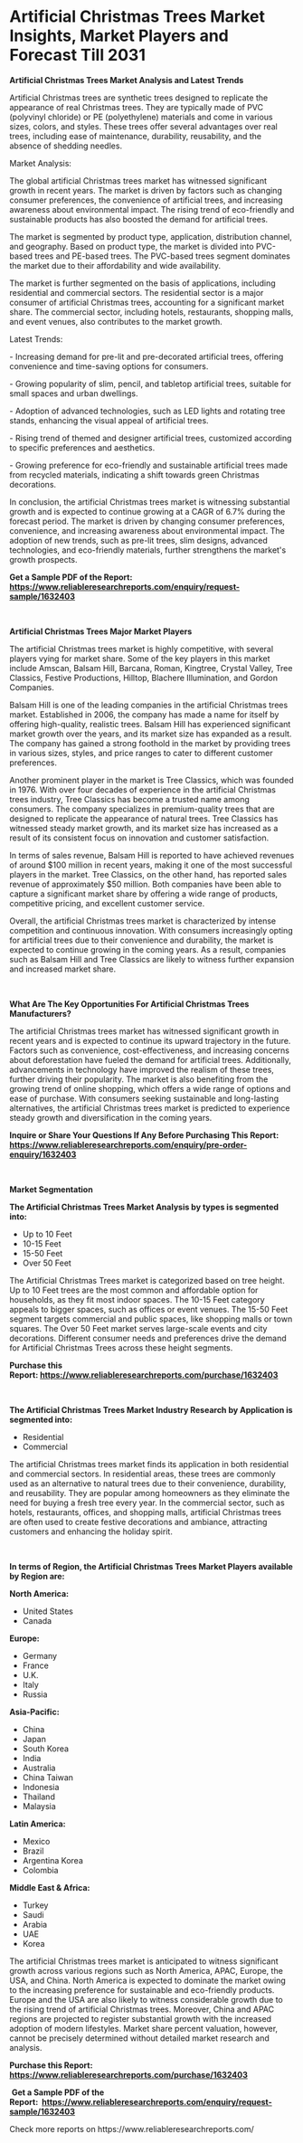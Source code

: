 <p><h1>Artificial Christmas Trees Market Insights, Market Players and Forecast Till 2031</h1></p><p><strong>Artificial Christmas Trees Market Analysis and Latest Trends</strong></p>
<p><p>Artificial Christmas trees are synthetic trees designed to replicate the appearance of real Christmas trees. They are typically made of PVC (polyvinyl chloride) or PE (polyethylene) materials and come in various sizes, colors, and styles. These trees offer several advantages over real trees, including ease of maintenance, durability, reusability, and the absence of shedding needles.</p><p>Market Analysis:</p><p>The global artificial Christmas trees market has witnessed significant growth in recent years. The market is driven by factors such as changing consumer preferences, the convenience of artificial trees, and increasing awareness about environmental impact. The rising trend of eco-friendly and sustainable products has also boosted the demand for artificial trees.</p><p>The market is segmented by product type, application, distribution channel, and geography. Based on product type, the market is divided into PVC-based trees and PE-based trees. The PVC-based trees segment dominates the market due to their affordability and wide availability.</p><p>The market is further segmented on the basis of applications, including residential and commercial sectors. The residential sector is a major consumer of artificial Christmas trees, accounting for a significant market share. The commercial sector, including hotels, restaurants, shopping malls, and event venues, also contributes to the market growth.</p><p>Latest Trends:</p><p>- Increasing demand for pre-lit and pre-decorated artificial trees, offering convenience and time-saving options for consumers.</p><p>- Growing popularity of slim, pencil, and tabletop artificial trees, suitable for small spaces and urban dwellings.</p><p>- Adoption of advanced technologies, such as LED lights and rotating tree stands, enhancing the visual appeal of artificial trees.</p><p>- Rising trend of themed and designer artificial trees, customized according to specific preferences and aesthetics.</p><p>- Growing preference for eco-friendly and sustainable artificial trees made from recycled materials, indicating a shift towards green Christmas decorations.</p><p>In conclusion, the artificial Christmas trees market is witnessing substantial growth and is expected to continue growing at a CAGR of 6.7% during the forecast period. The market is driven by changing consumer preferences, convenience, and increasing awareness about environmental impact. The adoption of new trends, such as pre-lit trees, slim designs, advanced technologies, and eco-friendly materials, further strengthens the market's growth prospects.</p></p>
<p><strong>Get a Sample PDF of the Report:&nbsp; <a href="https://www.reliableresearchreports.com/enquiry/request-sample/1632403">https://www.reliableresearchreports.com/enquiry/request-sample/1632403</a></strong></p>
<p>&nbsp;</p>
<p><strong>Artificial Christmas Trees Major Market Players</strong></p>
<p><p>The artificial Christmas trees market is highly competitive, with several players vying for market share. Some of the key players in this market include Amscan, Balsam Hill, Barcana, Roman, Kingtree, Crystal Valley, Tree Classics, Festive Productions, Hilltop, Blachere Illumination, and Gordon Companies.</p><p>Balsam Hill is one of the leading companies in the artificial Christmas trees market. Established in 2006, the company has made a name for itself by offering high-quality, realistic trees. Balsam Hill has experienced significant market growth over the years, and its market size has expanded as a result. The company has gained a strong foothold in the market by providing trees in various sizes, styles, and price ranges to cater to different customer preferences.</p><p>Another prominent player in the market is Tree Classics, which was founded in 1976. With over four decades of experience in the artificial Christmas trees industry, Tree Classics has become a trusted name among consumers. The company specializes in premium-quality trees that are designed to replicate the appearance of natural trees. Tree Classics has witnessed steady market growth, and its market size has increased as a result of its consistent focus on innovation and customer satisfaction.</p><p>In terms of sales revenue, Balsam Hill is reported to have achieved revenues of around $100 million in recent years, making it one of the most successful players in the market. Tree Classics, on the other hand, has reported sales revenue of approximately $50 million. Both companies have been able to capture a significant market share by offering a wide range of products, competitive pricing, and excellent customer service.</p><p>Overall, the artificial Christmas trees market is characterized by intense competition and continuous innovation. With consumers increasingly opting for artificial trees due to their convenience and durability, the market is expected to continue growing in the coming years. As a result, companies such as Balsam Hill and Tree Classics are likely to witness further expansion and increased market share.</p></p>
<p>&nbsp;</p>
<p><strong>What Are The Key Opportunities For Artificial Christmas Trees Manufacturers?</strong></p>
<p><p>The artificial Christmas trees market has witnessed significant growth in recent years and is expected to continue its upward trajectory in the future. Factors such as convenience, cost-effectiveness, and increasing concerns about deforestation have fueled the demand for artificial trees. Additionally, advancements in technology have improved the realism of these trees, further driving their popularity. The market is also benefiting from the growing trend of online shopping, which offers a wide range of options and ease of purchase. With consumers seeking sustainable and long-lasting alternatives, the artificial Christmas trees market is predicted to experience steady growth and diversification in the coming years.</p></p>
<p><strong>Inquire or Share Your Questions If Any Before Purchasing This Report: <a href="https://www.reliableresearchreports.com/enquiry/pre-order-enquiry/1632403">https://www.reliableresearchreports.com/enquiry/pre-order-enquiry/1632403</a></strong></p>
<p>&nbsp;</p>
<p><strong>Market Segmentation</strong></p>
<p><strong>The Artificial Christmas Trees Market Analysis by types is segmented into:</strong></p>
<p><ul><li>Up to 10 Feet</li><li>10-15 Feet</li><li>15-50 Feet</li><li>Over 50 Feet</li></ul></p>
<p><p>The Artificial Christmas Trees market is categorized based on tree height. Up to 10 Feet trees are the most common and affordable option for households, as they fit most indoor spaces. The 10-15 Feet category appeals to bigger spaces, such as offices or event venues. The 15-50 Feet segment targets commercial and public spaces, like shopping malls or town squares. The Over 50 Feet market serves large-scale events and city decorations. Different consumer needs and preferences drive the demand for Artificial Christmas Trees across these height segments.</p></p>
<p><strong>Purchase this Report:&nbsp;<a href="https://www.reliableresearchreports.com/purchase/1632403">https://www.reliableresearchreports.com/purchase/1632403</a></strong></p>
<p>&nbsp;</p>
<p><strong>The Artificial Christmas Trees Market Industry Research by Application is segmented into:</strong></p>
<p><ul><li>Residential</li><li>Commercial</li></ul></p>
<p><p>The artificial Christmas trees market finds its application in both residential and commercial sectors. In residential areas, these trees are commonly used as an alternative to natural trees due to their convenience, durability, and reusability. They are popular among homeowners as they eliminate the need for buying a fresh tree every year. In the commercial sector, such as hotels, restaurants, offices, and shopping malls, artificial Christmas trees are often used to create festive decorations and ambiance, attracting customers and enhancing the holiday spirit.</p></p>
<p>&nbsp;</p>
<p><strong>In terms of Region, the Artificial Christmas Trees Market Players available by Region are:</strong></p>
<p>
    <p> <strong> North America: </strong>
        <ul>
            <li>United States</li>
            <li>Canada</li>
        </ul>
        </p> 
    <p> <strong> Europe: </strong>
        <ul>
            <li>Germany</li>
            <li>France</li>
            <li>U.K.</li>
            <li>Italy</li>
            <li>Russia</li>
        </ul>
        </p> 
    <p> <strong> Asia-Pacific: </strong>
        <ul>
            <li>China</li>
            <li>Japan</li>
            <li>South Korea</li>
            <li>India</li>
            <li>Australia</li>
            <li>China Taiwan</li>
            <li>Indonesia</li>
            <li>Thailand</li>
            <li>Malaysia</li>
        </ul>
        </p> 
    <p> <strong> Latin America: </strong>
        <ul>
            <li>Mexico</li>
            <li>Brazil</li>
            <li>Argentina Korea</li>
            <li>Colombia</li>
        </ul>
        </p> 
    <p> <strong> Middle East & Africa: </strong>
        <ul>
            <li>Turkey</li>
            <li>Saudi</li>
            <li>Arabia</li>
            <li>UAE</li>
            <li>Korea</li>
        </ul>
    </p>
    </p>
<p><p>The artificial Christmas trees market is anticipated to witness significant growth across various regions such as North America, APAC, Europe, the USA, and China. North America is expected to dominate the market owing to the increasing preference for sustainable and eco-friendly products. Europe and the USA are also likely to witness considerable growth due to the rising trend of artificial Christmas trees. Moreover, China and APAC regions are projected to register substantial growth with the increased adoption of modern lifestyles. Market share percent valuation, however, cannot be precisely determined without detailed market research and analysis.</p></p>
<p><strong>Purchase this Report: <a href="https://www.reliableresearchreports.com/purchase/1632403">https://www.reliableresearchreports.com/purchase/1632403</a></strong></p>
<p>&nbsp;<strong>Get a Sample PDF of the Report:&nbsp;&nbsp;<a href="https://www.reliableresearchreports.com/enquiry/request-sample/1632403">https://www.reliableresearchreports.com/enquiry/request-sample/1632403</a></strong></p>
<p><strong></strong></p>
<p>Check more reports on https://www.reliableresearchreports.com/</p>